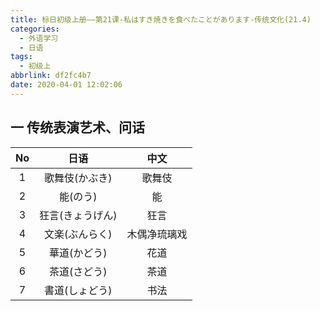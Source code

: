 ```yaml
---
title: 标日初级上册——第21课-私はすき焼きを食べたことがあります-传统文化(21.4)
categories:
  - 外语学习
  - 日语
tags:
  - 初级上
abbrlink: df2fc4b7
date: 2020-04-01 12:02:06
---
```

## 一 传统表演艺术、问话

|  No  |       日语       |     中文     |
| :--: | :--------------: | :----------: |
|  1   |  歌舞伎(かぶき)  |    歌舞伎    |
|  2   |     能(のう)     |      能      |
|  3   | 狂言(きょうげん) |     狂言     |
|  4   |  文楽(ぶんらく)  | 木偶净琉璃戏 |
|  5   |   華道(かどう)   |     花道     |
|  6   |   茶道(さどう)   |     茶道     |
|  7   |  書道(しょどう)  |     书法     |

<!--more-->

